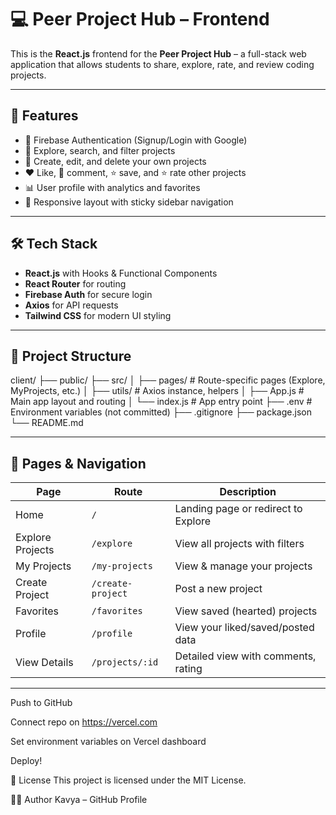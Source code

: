 # 💻 Peer Project Hub – Frontend

This is the **React.js** frontend for the **Peer Project Hub** – a full-stack web application that allows students to share, explore, rate, and review coding projects.

---

## 🚀 Features

- 🔐 Firebase Authentication (Signup/Login with Google)
- 🔎 Explore, search, and filter projects
- 📝 Create, edit, and delete your own projects
- ❤️ Like, 💬 comment, ⭐ save, and ⭐ rate other projects
- 📊 User profile with analytics and favorites
- 📱 Responsive layout with sticky sidebar navigation

---

## 🛠️ Tech Stack

- **React.js** with Hooks & Functional Components
- **React Router** for routing
- **Firebase Auth** for secure login
- **Axios** for API requests
- **Tailwind CSS** for modern UI styling

---

## 📁 Project Structure

client/
├── public/
├── src/
│ ├── pages/ # Route-specific pages (Explore, MyProjects, etc.)
│ ├── utils/ # Axios instance, helpers
│ ├── App.js # Main app layout and routing
│ └── index.js # App entry point
├── .env # Environment variables (not committed)
├── .gitignore
├── package.json
└── README.md

---

## 🧪 Pages & Navigation

| Page             | Route             | Description                         |
|------------------|-------------------|-------------------------------------|
| Home             | `/`               | Landing page or redirect to Explore |
| Explore Projects | `/explore`        | View all projects with filters      |
| My Projects      | `/my-projects`    | View & manage your projects         |
| Create Project   | `/create-project` | Post a new project                  |
| Favorites        | `/favorites`      | View saved (hearted) projects       |
| Profile          | `/profile`        | View your liked/saved/posted data   |
| View Details     | `/projects/:id`   | Detailed view with comments, rating|

---
Push to GitHub

Connect repo on https://vercel.com

Set environment variables on Vercel dashboard

Deploy!

📄 License
This project is licensed under the MIT License.

🧑‍💻 Author
Kavya – GitHub Profile



